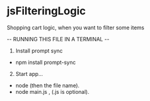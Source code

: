 # jsFilteringLogic
Shopping cart logic, when you want to filter some items


-- RUNNING THIS FILE IN A TERMINAL --
1. Install prompt sync
 - npm install prompt-sync
 
 
2. Start app...
  - node (then the file name).
  - node main.js , (.js is optional).
